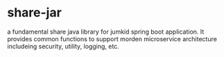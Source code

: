 # share-jar
a fundamental share java library for jumkid spring boot application. It provides common functions to support morden microservice architecture includeing security, utility, logging, etc.
